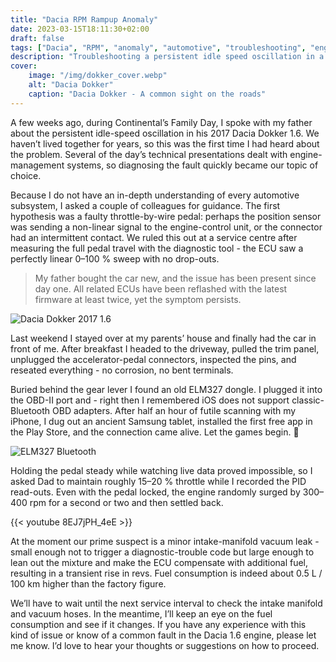 ```yaml
---
title: "Dacia RPM Rampup Anomaly"
date: 2023-03-15T18:11:30+02:00
draft: false
tags: ["Dacia", "RPM", "anomaly", "automotive", "troubleshooting", "engine-diagnostics", "OBD-II", "automotive-repair"]
description: "Troubleshooting a persistent idle speed oscillation in a 2017 Dacia Dokker 1.6. Diagnostic journey using OBD-II tools, ELM327, and systematic troubleshooting to identify potential vacuum leak causes."
cover:
    image: "/img/dokker_cover.webp"
    alt: "Dacia Dokker"
    caption: "Dacia Dokker - A common sight on the roads"
---
```


A few weeks ago, during Continental’s Family Day, I spoke with my father about the persistent idle-speed oscillation in his 2017 Dacia Dokker 1.6. We haven’t lived together for years, so this was the first time I had heard about the problem. Several of the day’s technical presentations dealt with engine-management systems, so diagnosing the fault quickly became our topic of choice.

Because I do not have an in-depth understanding of every automotive subsystem, I asked a couple of colleagues for guidance. The first hypothesis was a faulty throttle-by-wire pedal: perhaps the position sensor was sending a non-linear signal to the engine-control unit, or the connector had an intermittent contact. We ruled this out at a service centre after measuring the full pedal travel with the diagnostic tool - the ECU saw a perfectly linear 0–100 % sweep with no drop-outs.

> My father bought the car new, and the issue has been present since day one. All related ECUs have been reflashed with the latest firmware at least twice, yet the symptom persists.

![Dacia Dokker 2017 1.6](/img/Prague_2017_Dacia_Dokker_1.webp#center)

Last weekend I stayed over at my parents’ house and finally had the car in front of me. After breakfast I headed to the driveway, pulled the trim panel, unplugged the accelerator-pedal connectors, inspected the pins, and reseated everything - no corrosion, no bent terminals.

Buried behind the gear lever I found an old ELM327 dongle. I plugged it into the OBD-II port and - right then I remembered iOS does not support classic-Bluetooth OBD adapters. After half an hour of futile scanning with my iPhone, I dug out an ancient Samsung tablet, installed the first free app in the Play Store, and the connection came alive. Let the games begin. 🙂

![ELM327 Bluetooth](/img/elm327.webp#center)

Holding the pedal steady while watching live data proved impossible, so I asked Dad to maintain roughly 15–20 % throttle while I recorded the PID read-outs. Even with the pedal locked, the engine randomly surged by 300–400 rpm for a second or two and then settled back.

{{< youtube 8EJ7jPH_4eE >}}

At the moment our prime suspect is a minor intake-manifold vacuum leak - small enough not to trigger a diagnostic-trouble code but large enough to lean out the mixture and make the ECU compensate with additional fuel, resulting in a transient rise in revs. Fuel consumption is indeed about 0.5 L / 100 km higher than the factory figure.

We’ll have to wait until the next service interval to check the intake manifold and vacuum hoses. In the meantime, I’ll keep an eye on the fuel consumption and see if it changes.
If you have any experience with this kind of issue or know of a common fault in the Dacia 1.6 engine, please let me know. I’d love to hear your thoughts or suggestions on how to proceed.

